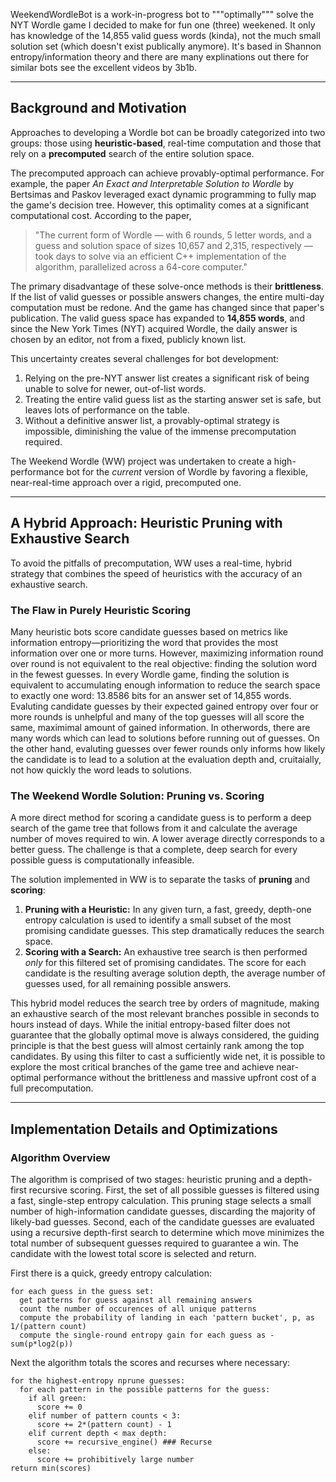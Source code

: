 WeekendWordleBot is a work-in-progress bot to """optimally""" solve the NYT Wordle game I decided to make for fun one (three) weekened. It only has knowledge of the 14,855 valid guess words (kinda), not the much small solution set (which doesn't exist publically anymore). It's based in Shannon entropy/information theory and there are many explinations out there for similar bots see the excellent videos by 3b1b. 

---

## Background and Motivation

Approaches to developing a Wordle bot can be broadly categorized into two groups: those using **heuristic-based**, real-time computation and those that rely on a **precomputed** search of the entire solution space.

The precomputed approach can achieve provably-optimal performance. For example, the paper *An Exact and Interpretable Solution to Wordle* by Bertsimas and Paskov leveraged exact dynamic programming to fully map the game's decision tree. However, this optimality comes at a significant computational cost. According to the paper,

> "The current form of Wordle — with 6 rounds, 5 letter words, and a guess and solution space of sizes 10,657 and 2,315, respectively — took days to solve via an efficient C++ implementation of the algorithm, parallelized across a 64-core computer."

The primary disadvantage of these solve-once methods is their **brittleness**. If the list of valid guesses or possible answers changes, the entire multi-day computation must be redone. And the game has changed since that paper's publication. The valid guess space has expanded to **14,855 words**, and since the New York Times (NYT) acquired Wordle, the daily answer is chosen by an editor, not from a fixed, publicly known list.

This uncertainty creates several challenges for bot development:
1.  Relying on the pre-NYT answer list creates a significant risk of being unable to solve for newer, out-of-list words.
2.  Treating the entire valid guess list as the starting answer set is safe, but leaves lots of performance on the table.
3.  Without a definitive answer list, a provably-optimal strategy is impossible, diminishing the value of the immense precomputation required.

The Weekend Wordle (WW) project was undertaken to create a high-performance bot for the *current* version of Wordle by favoring a flexible, near-real-time approach over a rigid, precomputed one.

---

## A Hybrid Approach: Heuristic Pruning with Exhaustive Search

To avoid the pitfalls of precomputation, WW uses a real-time, hybrid strategy that combines the speed of heuristics with the accuracy of an exhaustive search.

### The Flaw in Purely Heuristic Scoring

Many heuristic bots score candidate guesses based on metrics like information entropy—prioritizing the word that provides the most information over one or more turns. However, maximizing information round over round is not equivalent to the real objective: finding the solution word in the fewest guesses. In every Wordle game, finding the solution is equivalent to accumulating enough information to reduce the search space to exactly one word: 13.8586 bits for an answer set of 14,855 words. Evaluting candidate guesses by their expected gained entropy over four or more rounds is unhelpful and many of the top guesses will all score the same, maximimal amount of gained information. In otherwords, there are many words which can lead to solutions before running out of guesses. On the other hand, evaluting guesses over fewer rounds only informs how likely the candidate is to lead to a solution at the evaluation depth and, cruitaially, not how quickly the word leads to solutions. 

### The Weekend Wordle Solution: Pruning vs. Scoring

A more direct method for scoring a candidate guess is to perform a deep search of the game tree that follows from it and calculate the average number of moves required to win. A lower average directly corresponds to a better guess. The challenge is that a complete, deep search for every possible guess is computationally infeasible.

The solution implemented in WW is to separate the tasks of **pruning** and **scoring**:
1.  **Pruning with a Heuristic:** In any given turn, a fast, greedy, depth-one entropy calculation is used to identify a small subset of the most promising candidate guesses. This step dramatically reduces the search space.
2.  **Scoring with a Search:** An exhaustive tree search is then performed *only* for this filtered set of promising candidates. The score for each candidate is the resulting average solution depth, the average number of guesses used, for all remaining possible answers.

This hybrid model reduces the search tree by orders of magnitude, making an exhaustive search of the most relevant branches possible in seconds to hours instead of days. While the initial entropy-based filter does not guarantee that the globally optimal move is always considered, the guiding principle is that the best guess will almost certainly rank among the top candidates. By using this filter to cast a sufficiently wide net, it is possible to explore the most critical branches of the game tree and achieve near-optimal performance without the brittleness and massive upfront cost of a full precomputation.

---

## Implementation Details and Optimizations

### Algorithm Overview

The algorithm is comprised of two stages: heuristic pruning and a depth-first recursive scoring. First, the set of all possible guesses is filtered using a fast, single-step entropy calculation. This pruning stage selects a small number of high-information candidate guesses, discarding the majority of likely-bad guesses. Second, each of the candidate guesses are evaluated using a recursive depth-first search to determine which move minimizes the total number of subsequent guesses required to guarantee a win. The candidate with the lowest total score is selected and return.


First there is a quick, greedy entropy calculation:
```
for each guess in the guess set:
  get patterns for guess against all remaining answers
  count the number of occurences of all unique patterns
  compute the probability of landing in each 'pattern bucket', p, as 1/(pattern count)
  compute the single-round entropy gain for each guess as -sum(p*log2(p))
```
Next the algorithm totals the scores and recurses where necessary:
```
for the highest-entropy nprune guesses:
  for each pattern in the possible patterns for the guess:
    if all green:
      score += 0
    elif number of pattern counts < 3:
      score += 2*(pattern count) - 1
    elif current depth < max depth:
      score += recursive_engine() ### Recurse
    else:
      score += prohibitively large number
return min(scores)
```
